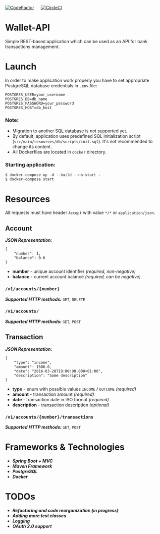 [![CodeFactor](https://www.codefactor.io/repository/github/pavelslabikov/wallet-api/badge)](https://www.codefactor.io/repository/github/pavelslabikov/wallet-api) &emsp; [![CircleCI](https://circleci.com/gh/pavelslabikov/wallet-api.svg?style=shield)](https://circleci.com/gh/pavelslabikov/wallet-api)
# Wallet-API
Simple REST-based application which can be used as an API for bank transactions management.
# Launch
In order to make application work properly you have to set appropriate PostgreSQL database credentials in `.env` file:
```
POSTGRES_USER=your_username
POSTGRES_DB=db_name
POSTGRES_PASSWORD=your_password
POSTGRES_HOST=db_host
```
### Note:
- Migration to another SQL database is not supported yet.  
- By default, application uses predefined SQL initialization script (`src/main/resources/db/scripts/init.sql`).
It's not recommended to change its content.
- All Dockerfiles are located in `docker` directory.
### Starting application: 
```
$ docker-compose up -d --build --no-start .
$ docker-compose start
```
# Resources
All requests must have header `Accept` with value `*/*` or `application/json`. 
## Account
***JSON Representation:***  
```
{
    "number": 1,
    "balance": 0.0
}
```
- **number** - unique account identifier *(required, non-negative)*
- **balance** - current account balance *(required, can be negative)*  
### `/v1/accounts/{number}`  
***Supported HTTP methods:*** `GET`, `DELETE`  
### `/v1/accounts/`
***Supported HTTP methods:*** `GET`, `POST`  
## Transaction  
***JSON Representation:*** 
```
{
    "type": "income",
    "amount": 1500.0,
    "date": "2016-03-28T19:00:00.000+01:00",
    "description": "Some description"
}
```
- **type** - enum with possible values `INCOME` / `OUTCOME` *(required)*
- **amount** - transaction amount *(required)*
- **date** - transaction date in ISO format *(required)*
- **description** - transaction description *(optional)*
### `/v1/accounts/{number}/transactions`  
***Supported HTTP methods:*** `GET`, `POST` 
# Frameworks & Technologies
- ***Spring Boot + MVC***
- ***Maven Framework***
- ***PostgreSQL***
- ***Docker***
# TODOs
- ***Refactoring and code reorganization (in progress)***
- ***Adding more test classes***
- ***Logging***
- ***OAuth 2.0 support***

